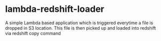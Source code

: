 # lambda-redshift-loader
A simple Lambda based application which is triggered everytime a file is dropped in S3 location. This file is then picked up and loaded into redshift via redshift copy command
